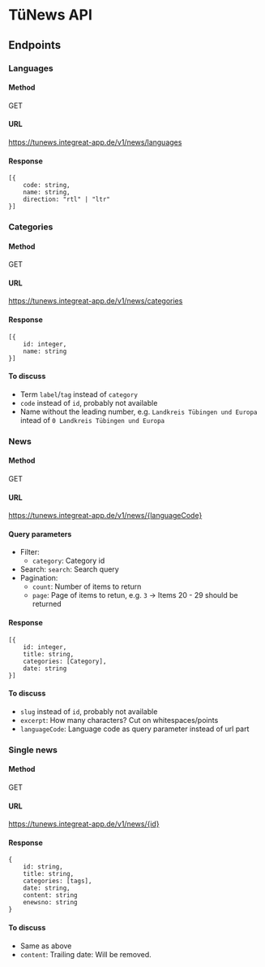 # TüNews API

## Endpoints
### Languages
#### Method
GET
#### URL
https://tunews.integreat-app.de/v1/news/languages
#### Response
```
[{
    code: string,
    name: string,
    direction: "rtl" | "ltr"
}]
```

### Categories
#### Method
GET
#### URL
https://tunews.integreat-app.de/v1/news/categories
#### Response
```
[{
    id: integer,
    name: string
}]
```
#### To discuss
- Term `label`/`tag` instead of `category`
- `code` instead of `id`, probably not available
- Name without the leading number, e.g. `Landkreis Tübingen und Europa` intead of `0 Landkreis Tübingen und Europa`

### News
#### Method
GET
#### URL
https://tunews.integreat-app.de/v1/news/{languageCode}
#### Query parameters
- Filter:
    - `category`: Category id
- Search: `search`: Search query
- Pagination:
    - `count`: Number of items to return
    - `page`: Page of items to retun, e.g. `3` -> Items 20 - 29 should be returned
#### Response
```
[{
    id: integer,
    title: string,
    categories: [Category],
    date: string
}]
```
#### To discuss
- `slug` instead of `id`, probably not available
- `excerpt`: How many characters? Cut on whitespaces/points
- `languageCode`: Language code as query parameter instead of url part


### Single news
#### Method
GET
#### URL
https://tunews.integreat-app.de/v1/news/{id}
#### Response
```
{
    id: string,
    title: string,
    categories: [tags],
    date: string,
    content: string
    enewsno: string
}
```
#### To discuss
- Same as above
- `content`: Trailing date: Will be removed.

